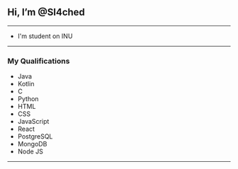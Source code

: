 ## **Hi, I’m @Sl4ched**
***

- I'm student on INU 

***

### **My Qualifications**

- Java 
- Kotlin
- C
- Python
- HTML
- CSS
- JavaScript
- React
- PostgreSQL
- MongoDB
- Node JS

***
